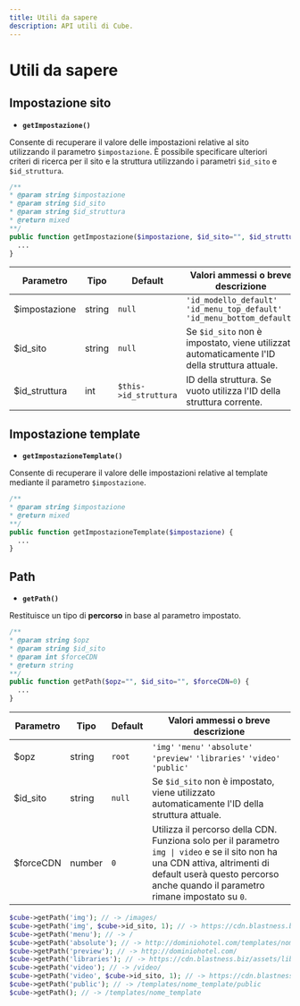 ```yaml
---
title: Utili da sapere
description: API utili di Cube.
---
```


# Utili da sapere

## Impostazione sito

- **`getImpostazione()`**

Consente di recuperare il valore delle impostazioni relative al sito utilizzando il parametro `$impostazione`. È possibile specificare ulteriori criteri di ricerca per il sito e la struttura utilizzando i parametri `$id_sito` e `$id_struttura`.

```php
/**
* @param string $impostazione
* @param string $id_sito
* @param string $id_struttura
* @return mixed
**/
public function getImpostazione($impostazione, $id_sito="", $id_struttura="") {
  ...
}
```

| Parametro     | Tipo   | Default               | Valori ammessi o breve descrizione                                                            |
| ------------- | ------ | --------------------- | --------------------------------------------------------------------------------------------- |
| $impostazione | string | `null`                | `'id_modello_default'` `'id_menu_top_default'` `'id_menu_bottom_default'`                     |
| $id_sito      | string | `null`                | Se `$id_sito` non è impostato, viene utilizzato automaticamente l'ID della struttura attuale. |
| $id_struttura | int    | `$this->id_struttura` | ID della struttura. Se vuoto utilizza l'ID della struttura corrente.                          |

## Impostazione template

- **`getImpostazioneTemplate()`**

Consente di recuperare il valore delle impostazioni relative al template mediante il parametro `$impostazione`.

```php
/**
* @param string $impostazione
* @return mixed
**/
public function getImpostazioneTemplate($impostazione) {
  ...
}
```

## Path

- **`getPath()`**

Restituisce un tipo di **percorso** in base al parametro impostato.

```php
/**
* @param string $opz
* @param string $id_sito
* @param int $forceCDN
* @return string
**/
public function getPath($opz="", $id_sito="", $forceCDN=0) {
  ...
}
```

| Parametro | Tipo   | Default | Valori ammessi o breve descrizione                                                                                                                                                                               |
| --------- | ------ | ------- | ---------------------------------------------------------------------------------------------------------------------------------------------------------------------------------------------------------------- |
| $opz      | string | `root`  | `'img'` `'menu'` `'absolute'` `'preview'` `'libraries'` `'video'` `'public'`                                                                                                                                     |
| $id_sito  | string | `null`  | Se `$id_sito` non è impostato, viene utilizzato automaticamente l'ID della struttura attuale.                                                                                                                    |
| $forceCDN | number | `0`     | Utilizza il percorso della CDN. Funziona solo per il parametro `img \| video` e se il sito non ha una CDN attiva, altrimenti di default userà questo percorso anche quando il parametro rimane impostato su `0`. |

```php [Risultati in base al parametro $opz]
$cube->getPath('img'); // -> /images/
$cube->getPath('img', $cube->id_sito, 1); // -> https://cdn.blastness.biz/media/id_sito/
$cube->getPath('menu'); // -> /
$cube->getPath('absolute'); // -> http://dominiohotel.com/templates/nome_template
$cube->getPath('preview'); // -> http://dominiohotel.com/
$cube->getPath('libraries'); // -> https://cdn.blastness.biz/assets/libraries/
$cube->getPath('video'); // -> /video/
$cube->getPath('video', $cube->id_sito, 1); // -> https://cdn.blastness.biz/video/id_sito/
$cube->getPath('public'); // -> /templates/nome_template/public
$cube->getPath(); // -> /templates/nome_template
```

